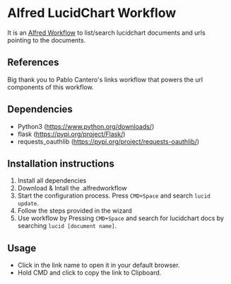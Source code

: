 # Alfred LucidChart Workflow

It is an [Alfred Workflow](http://www.alfredapp.com/powerpack/) to list/search lucidchart documents and urls pointing to the documents.

## References

Big thank you to Pablo Cantero's links workflow that powers the url components of this workflow.

## Dependencies

* Python3 (https://www.python.org/downloads/)
* flask (https://pypi.org/project/Flask/)
* requests_oauthlib (https://pypi.org/project/requests-oauthlib/)

## Installation instructions

1. Install all dependencies
2. Download & Intall the .alfredworkflow
3. Start the configuration process. Press `CMD+Space` and search `lucid update`.
4. Follow the steps provided in the wizard
5. Use workflow by Pressing `CMD+Space` and search for lucidchart docs by searching `lucid [document name]`.

## Usage

* Click in the link name to open it in your default browser.
* Hold CMD and click to copy the link to Clipboard.





